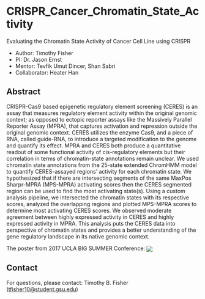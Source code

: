 # CRISPR_Cancer_Chromatin_State_Activity
Evaluating the Chromatin State Activity of Cancer Cell Line using CRISPR
- Author: Timothy Fisher
- PI: Dr. Jason Ernst
- Mentor: Tevfik Umut Dincer, Shan Sabri
- Collaborator: Heater Han

## Abstract
CRISPR-Cas9 based epigenetic regulatory element screening (CERES) is an assay that measures regulatory element activity within the original genomic context; as opposed to ectopic reporter assays like the Massively Parallel Reporter Assay (MPRA), that captures activation and repression outside the original genomic context. CERES utilizes the enzyme Cas9, and a piece of RNA, called guide-RNA, to introduce a targeted modification to the genome and quantify its effect. MPRA and CERES both produce a quantitative readout of some functional activity of cis-regulatory elements but their correlation in terms of chromatin-state annotations remain unclear. We used chromatin state annotations from the 25-state extended ChromHMM model to quantify CERES-assayed regions’ activity for each chromatin state. We hypothesized that if there are intersecting segments of the same MaxPos Sharpr-MPRA (MPS-MPRA) activating scores then the CERES segmented region can be used to find the most activating state(s). Using a custom analysis pipeline, we intersected the chromatin states with its respective scores, analyzed the overlapping regions and plotted MPS-MPRA scores to determine most activating CERES scores. We observed moderate agreement between highly expressed activity in CERES and highly expressed activity in MPRA. This analysis puts the CERES data into perspective of chromatin states and provides a better understanding of the gene regulatory landscape in its native genomic context.


The poster from 2017 UCLA BIG SUMMER Conference:
 <img src="https://github.com/timothyfisherphd/CRISPR_Cancer_Chromatin_State_Activity/blob/main/2017_BIG_Poster_TimFisher.pdf" align="center">

 ## Contact
For questions, please contact: Timothy B. Fisher (tfisher10@student.gsu.edu)
